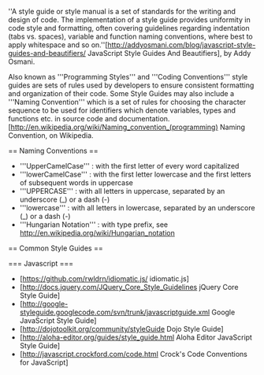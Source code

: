 ''A style guide or style manual is a set of standards for the writing and design of code. The implementation of a style guide provides uniformity in code style and formatting, often covering guidelines regarding indentation (tabs vs. spaces), variable and function naming conventions, where best to apply whitespace and so on.''<ref name="summary">[http://addyosmani.com/blog/javascript-style-guides-and-beautifiers/ JavaScript Style Guides And Beautifiers], by Addy Osmani.</ref>

Also known as '''Programming Styles''' and '''Coding Conventions''' style guides are sets of rules used by developers to ensure consistent formatting and organization of their code. Some Style Guides may also include a '''Naming Convention''' which is a set of rules for choosing the character sequence to be used for identifiers which denote variables, types and functions etc. in source code and documentation.<ref name="naming-convention">[http://en.wikipedia.org/wiki/Naming_convention_(programming) Naming Convention, on Wikipedia.</ref>

== Naming Conventions<ref name="naming-convention"/> ==

* '''UpperCamelCase''' : with the first letter of every word capitalized
* '''lowerCamelCase''' : with the first letter lowercase and the first letters of subsequent words in uppercase
* '''UPPERCASE''' : with all letters in uppercase, separated by an underscore (_) or a dash (-)
* '''lowercase''' : with all letters in lowercase, separated by an underscore (_) or a dash (-)
* '''Hungarian Notation''' : with type prefix, see http://en.wikipedia.org/wiki/Hungarian_notation

== Common Style Guides ==

=== Javascript<ref name="summary" /> ===

* [https://github.com/rwldrn/idiomatic.js/ idiomatic.js]
* [http://docs.jquery.com/JQuery_Core_Style_Guidelines jQuery Core Style Guide]
* [http://google-styleguide.googlecode.com/svn/trunk/javascriptguide.xml Google JavaScript Style Guide]
* [http://dojotoolkit.org/community/styleGuide Dojo Style Guide]
* [http://aloha-editor.org/guides/style_guide.html Aloha Editor JavaScript Style Guide]
* [http://javascript.crockford.com/code.html Crock's Code Conventions for JavaScript]


<references />